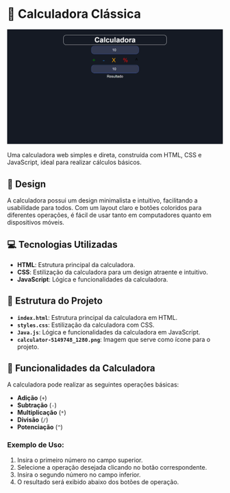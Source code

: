 # 🧮 Calculadora Clássica
![Imagem do site](Calculadora.png)

Uma calculadora web simples e direta, construída com HTML, CSS e JavaScript, ideal para realizar cálculos básicos.

## 🎨 Design

A calculadora possui um design minimalista e intuitivo, facilitando a usabilidade para todos. Com um layout claro e botões coloridos para diferentes operações, é fácil de usar tanto em computadores quanto em dispositivos móveis.

## 💻 Tecnologias Utilizadas

- **HTML**: Estrutura principal da calculadora.
- **CSS**: Estilização da calculadora para um design atraente e intuitivo.
- **JavaScript**: Lógica e funcionalidades da calculadora.

## 📂 Estrutura do Projeto

- **`index.html`**: Estrutura principal da calculadora em HTML.
- **`styles.css`**: Estilização da calculadora com CSS.
- **`Java.js`**: Lógica e funcionalidades da calculadora em JavaScript.
- **`calculator-5149748_1280.png`**: Imagem que serve como ícone para o projeto.

## 🔢 Funcionalidades da Calculadora

A calculadora pode realizar as seguintes operações básicas:

- **Adição** (`+`)
- **Subtração** (`-`)
- **Multiplicação** (`*`)
- **Divisão** (`/`)
- **Potenciação** (`^`)

### Exemplo de Uso:

1. Insira o primeiro número no campo superior.
2. Selecione a operação desejada clicando no botão correspondente.
3. Insira o segundo número no campo inferior.
4. O resultado será exibido abaixo dos botões de operação.


